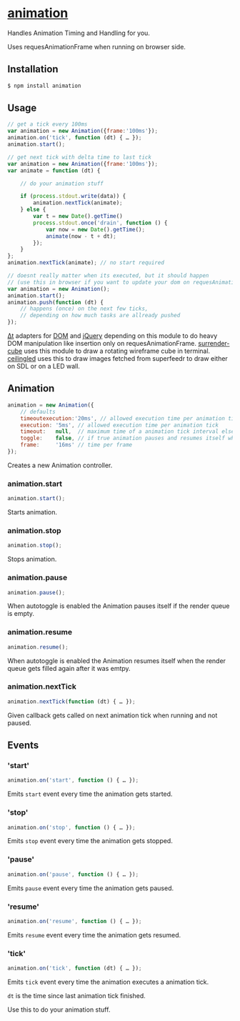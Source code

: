 # [animation](https://github.com/dodo/node-animation/)

Handles Animation Timing and Handling for you.

Uses requesAnimationFrame when running on browser side.

## Installation

```bash
$ npm install animation
```

## Usage

```javascript
// get a tick every 100ms
var animation = new Animation({frame:'100ms'});
animation.on('tick', function (dt) { … });
animation.start();
```

```javascript
// get next tick with delta time to last tick
var animation = new Animation({frame:'100ms'});
var animate = function (dt) {

    // do your animation stuff

    if (process.stdout.write(data)) {
        animation.nextTick(animate);
    } else {
        var t = new Date().getTime()
        process.stdout.once('drain', function () {
            var now = new Date().getTime();
            animate(now - t + dt);
        });
    }
};
animation.nextTick(animate); // no start required
```

```javascript
// doesnt really matter when its executed, but it should happen
// (use this in browser if you want to update your dom on requesAnimationFrame)
var animation = new Animation();
animation.start();
animation.push(function (dt) {
    // happens (once) on the next few ticks,
    // depending on how much tasks are allready pushed
});
```

[Δt](http://dodo.github.com/node-dynamictemplate/) adapters for [DOM](http://dodo.github.com/node-dt-dom/) and [jQuery](http://dodo.github.com/node-dt-dom/) depending on this module to do heavy DOM manipulation like insertion only on requesAnimationFrame.
[surrender-cube](https://github.com/dodo/node-surrender-cube/blob/master/src/index.coffee) uses this module to draw a rotating wireframe cube in terminal.
[ceilingled](https://github.com/c3d2/ceilingled) uses this to draw images fetched from superfeedr to draw either on SDL or on a LED wall.

## Animation

```javascript
animation = new Animation({
    // defaults
    timeoutexecution:'20ms', // allowed execution time per animation tick timeout
    execution: '5ms', // allowed execution time per animation tick
    timeout:   null,  // maximum time of a animation tick interval else runs continuously if null
    toggle:    false, // if true animation pauses and resumes itself when render queue gets empty or filled
    frame:     '16ms' // time per frame
});
```

Creates a new Animation controller.

### animation.start

```javascript
animation.start();
```

Starts animation.

### animation.stop

```javascript
animation.stop();
```

Stops animation.

### animation.pause

```javascript
animation.pause();
```
When autotoggle is enabled the Animation pauses itself if the render queue is empty.

### animation.resume

```javascript
animation.resume();
```

When autotoggle is enabled the Animation resumes itself when the render queue gets filled again after it was emtpy.

### animation.nextTick

```javascript
animation.nextTick(function (dt) { … });
```

Given callback gets called on next animation tick when running and not paused.

## Events

### 'start'

```javascript
animation.on('start', function () { … });
```

Emits `start` event every time the animation gets started.

### 'stop'

```javascript
animation.on('stop', function () { … });
```

Emits `stop` event every time the animation gets stopped.

### 'pause'

```javascript
animation.on('pause', function () { … });
```

Emits `pause` event every time the animation gets paused.

### 'resume'

```javascript
animation.on('resume', function () { … });
```

Emits `resume` event every time the animation gets resumed.

### 'tick'

```javascript
animation.on('tick', function (dt) { … });
```

Emits `tick` event every time the animation executes a animation tick.

`dt` is the time since last animation tick finished.

Use this to do your animation stuff.





